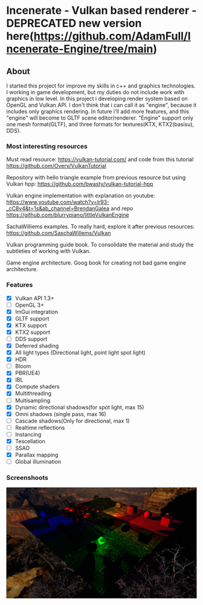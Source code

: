 # Incenerate - Vulkan based renderer - DEPRECATED new version here(https://github.com/AdamFull/Incenerate-Engine/tree/main)

## About

I started this project for improve my skills in c++ and graphics technologies. I working in game development, but my duties do not include work with graphics in low level. In this project i developing render system based on OpenGL and Vulkan API. I don't think that i can call it as "engine", because it includes only graphics rendering. In future i'll add more features, and this "engine" will become to GLTF scene editor/renderer. "Engine" support only one mesh format(GLTF), and three formats for textures(KTX, KTX2(basisu), DDS).
 
### Most interesting resources

Must read resource: https://vulkan-tutorial.com/ and code from this tutorial https://github.com/Overv/VulkanTutorial

Repository with hello triangle example from previous resource but using Vulkan hpp: https://github.com/bwasty/vulkan-tutorial-hpp

Vulkan engine implementation with explanation on youtube: https://www.youtube.com/watch?v=lr93-_cC8v4&t=1s&ab_channel=BrendanGalea  and repo https://github.com/blurrypiano/littleVulkanEngine

SachaWilliems examples. To really hard, explore it after previous resources: https://github.com/SaschaWillems/Vulkan

Vulkan programming guide book. To consolidate the material and study the subtleties of working with Vulkan.

Game engine architecture. Goog book for creating not bad game engine architecture.

### Features
- [x] Vulkan API 1.3+
- [ ] OpenGL 3+
- [x] ImGui integration
- [x] GLTF support
- [x] KTX support
- [x] KTX2 support
- [ ] DDS support
- [x] Deferred shading
- [x] All light types (Directional light, point light spot light)
- [x] HDR
- [ ] Bloom
- [x] PBR(UE4)
- [x] IBL
- [x] Compute shaders
- [x] Multithreading
- [ ] Multisampling
- [x] Dynamic directional shadows(for spot light, max 15)
- [x] Omni shadows (single pass, max 16)
- [ ] Cascade shadows(Only for directional, max 1)
- [ ] Realtime reflections
- [ ] Instancing
- [x] Tescellation
- [ ] SSAO
- [x] Parallax mapping
- [ ] Global illumination

### Screenshoots
![directional shadows](/assets/screenshoots/first_shadow_test.png "Directional shadows(Spotlights)")
